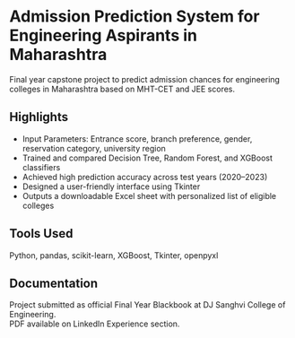 # Admission Prediction System for Engineering Aspirants in Maharashtra

Final year capstone project to predict admission chances for engineering colleges in Maharashtra based on MHT-CET and JEE scores.

## Highlights
- Input Parameters: Entrance score, branch preference, gender, reservation category, university region
- Trained and compared Decision Tree, Random Forest, and XGBoost classifiers
- Achieved high prediction accuracy across test years (2020–2023)
- Designed a user-friendly interface using Tkinter
- Outputs a downloadable Excel sheet with personalized list of eligible colleges

## Tools Used
Python, pandas, scikit-learn, XGBoost, Tkinter, openpyxl

## Documentation
Project submitted as official Final Year Blackbook at DJ Sanghvi College of Engineering.  
PDF available on LinkedIn Experience section.
